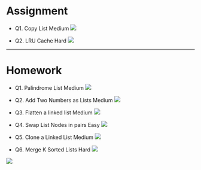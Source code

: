 # Assignment

- Q1. Copy List Medium [![](https://img.shields.io/badge/-MEDIUM-yellow)]()

- Q2. LRU Cache Hard  [![](https://img.shields.io/badge/-HARD-red)]()

*** 

# Homework

- Q1. Palindrome List Medium [![](https://img.shields.io/badge/-MEDIUM-yellow)]()

- Q2. Add Two Numbers as Lists Medium [![](https://img.shields.io/badge/-MEDIUM-yellow)]()

- Q3. Flatten a linked list Medium [![](https://img.shields.io/badge/-MEDIUM-yellow)]()

- Q4. Swap List Nodes in pairs Easy [![](https://img.shields.io/badge/-EASY-green)]()

- Q5. Clone a Linked List Medium [![](https://img.shields.io/badge/-MEDIUM-yellow)]()

- Q6. Merge K Sorted Lists Hard  [![](https://img.shields.io/badge/-HARD-red)]()

[![](https://img.shields.io/badge/github-blue?style=for-the-badge)](https://github.com/pashmash372)

